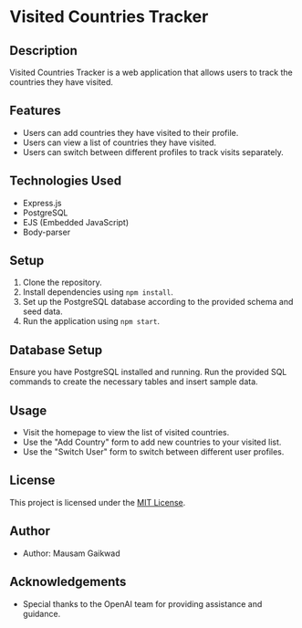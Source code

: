 # Visited Countries Tracker

## Description

Visited Countries Tracker is a web application that allows users to track the countries they have visited.

## Features

- Users can add countries they have visited to their profile.
- Users can view a list of countries they have visited.
- Users can switch between different profiles to track visits separately.

## Technologies Used

- Express.js
- PostgreSQL
- EJS (Embedded JavaScript)
- Body-parser

## Setup

1. Clone the repository.
2. Install dependencies using `npm install`.
3. Set up the PostgreSQL database according to the provided schema and seed data.
4. Run the application using `npm start`.

## Database Setup

Ensure you have PostgreSQL installed and running. Run the provided SQL commands to create the necessary tables and insert sample data.

## Usage

- Visit the homepage to view the list of visited countries.
- Use the "Add Country" form to add new countries to your visited list.
- Use the "Switch User" form to switch between different user profiles.

## License

This project is licensed under the [MIT License](LICENSE).

## Author

- Author: Mausam Gaikwad


## Acknowledgements

- Special thanks to the OpenAI team for providing assistance and guidance.
